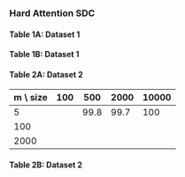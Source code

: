 ### Hard Attention SDC


#### Table 1A: Dataset 1 


#### Table 1B: Dataset 1 


#### Table 2A: Dataset 2

| m \ size |  100  | 500 | 2000 | 10000 |
| --       | ----  | --  | ---- | ----- |
| 5 |      |  99.8   | 99.7  |  100 |   99.8 |    
| 100 |    |         |      | | |   
| 2000 | | | |  |



#### Table 2B: Dataset 2

